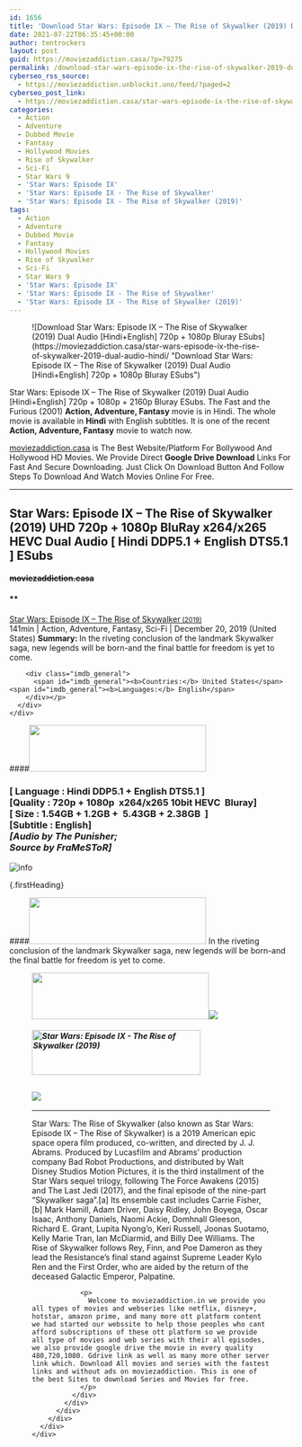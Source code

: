 ```yaml
---
id: 1656
title: 'Download Star Wars: Episode IX – The Rise of Skywalker (2019) Dual Audio [Hindi+English] 720p + 1080p Bluray ESubs'
date: 2021-07-22T06:35:45+00:00
author: tentrockers
layout: post
guid: https://moviezaddiction.casa/?p=79275
permalink: /download-star-wars-episode-ix-the-rise-of-skywalker-2019-dual-audio-hindienglish-720p-1080p-bluray-esubs/
cyberseo_rss_source:
  - https://moviezaddiction.unblockit.uno/feed/?paged=2
cyberseo_post_link:
  - https://moviezaddiction.casa/star-wars-episode-ix-the-rise-of-skywalker-2019-dual-audio-hindi/
categories:
  - Action
  - Adventure
  - Dubbed Movie
  - Fantasy
  - Hollywood Movies
  - Rise of Skywalker
  - Sci-Fi
  - Star Wars 9
  - 'Star Wars: Episode IX'
  - 'Star Wars: Episode IX - The Rise of Skywalker'
  - 'Star Wars: Episode IX - The Rise of Skywalker (2019)'
tags:
  - Action
  - Adventure
  - Dubbed Movie
  - Fantasy
  - Hollywood Movies
  - Rise of Skywalker
  - Sci-Fi
  - Star Wars 9
  - 'Star Wars: Episode IX'
  - 'Star Wars: Episode IX - The Rise of Skywalker'
  - 'Star Wars: Episode IX - The Rise of Skywalker (2019)'
---
```

<figure class="entry-thumbnail">![Download Star Wars: Episode IX – The Rise of Skywalker (2019) Dual Audio [Hindi+English] 720p + 1080p Bluray ESubs](https://moviezaddiction.casa/star-wars-episode-ix-the-rise-of-skywalker-2019-dual-audio-hindi/ "Download Star Wars: Episode IX – The Rise of Skywalker (2019) Dual Audio [Hindi+English] 720p + 1080p Bluray ESubs")  
</figure> 

Star Wars: Episode IX – The Rise of Skywalker (2019) Dual Audio [Hindi+English] 720p + 1080p + 2160p Bluray ESubs. The Fast and the Furious (2001) **Action, Adventure, Fantasy** movie is in Hindi. The whole movie is available in **Hindi** with English subtitles. It is one of the recent **Action, Adventure, Fantasy** movie to watch now.

[moviezaddiction.casa](https://moviezaddiction.casa) is The Best Website/Platform For Bollywood And Hollywood HD Movies. We Provide Direct **Google Drive Download** Links For Fast And Secure Downloading. Just Click On Download Button And Follow Steps To Download And Watch Movies Online For Free.

* * *

## <span>Star Wars: Episode IX – The Rise of Skywalker (2019) UHD 720p + 1080p BluRay x264/x265 HEVC Dual Audio [ Hindi DDP5.1 + English DTS5.1 ] ESubs</span>

#### <span>~~moviezaddiction.casa~~</span>

#### **</p> 

<div class="imdb_container">
  <div>
    <div class="imdb_dark">
      <div class="imdb_right">
        <span id="movie_title"><a href="https://www.imdb.com/title/tt2527338" target="_blank" rel="noopener">Star Wars: Episode IX &#8211; The Rise of Skywalker<small> (2019)</small></a></span><br /> <span id="genres">141min | Action, Adventure, Fantasy, Sci-Fi | December 20, 2019 (United States)</span> <span id="summary"><b>Summary: </b>In the riveting conclusion of the landmark Skywalker saga, new legends will be born-and the final battle for freedom is yet to come.</span></p> 
        
        <div class="imdb_general">
          <span id="imdb_general"><b>Countries:</b> United States</span><span id="imdb_general"><b>Languages:</b> English</span>
        </div></p>
      </div>
    </div>
  </div>
</div>

</b></h4> 

####<img loading="lazy" class="aligncenter" src="https:///moviezaddiction.casa/wp-content/uploads/2018/02/Media-Info.png?zoom=0.8099999785423279&resize=315%2C83&ssl=1" srcset="https://moviezaddiction.casa//wp-content/uploads/2018/02/Media-Info.png?zoom=0.8999999761581421&resize=315%2C83&ssl=1" width="315" height="83" /> 

### <span><span><strong>[ Language : Hindi DDP5.1 + English DTS5.1</strong>&nbsp;]</span><br /><span>[Quality : 720p + 1080p&nbsp; x264/x265 10bit HEVC&nbsp; Bluray]</span><br /><span>[ Size : 1.54GB + 1.2GB +&nbsp; 5.43GB + 2.38GB&nbsp; ]</span><br /><span>[Subtitle : English]<br /></span></span><span><em>[Audio by The Punisher;<br />Source by FraMeSToR]</em></span>  
<img src="https://i.imgur.com/AusysgD.png" alt="info" usemap="#workmap" /> </p> 

<map name="workmap">
  <area alt="imdb" coords="0,0,80,40" shape="rect" href="https://www.imdb.com/title/tt2527338/" target="_blank" />
  
  <area alt="youtube" coords="100,0,180,40" shape="rect" href="https://www.youtube.com/watch?v=adzYW5DZoWs" target="_blank" />
</map> {.firstHeading}

####<img loading="lazy" class="aligncenter" src="https://moviezaddiction.casa//wp-content/uploads/2018/02/Plot.jpeg?zoom=0.8099999785423279&resize=315%2C83&ssl=1" srcset="https://moviezaddiction.casa//wp-content/uploads/2018/02/Plot.jpeg?zoom=0.8999999761581421&resize=315%2C83&ssl=1" width="315" height="83" /> <span>In the riveting conclusion of the landmark Skywalker saga, new legends will be born-and the final battle for freedom is yet to come.</span>

<div class="wp-block-image">
  <figure class="aligncenter is-resized"><img loading="lazy" class="aligncenter" src="https://i1.wp.com/moviezaddiction.casa/wp-content/uploads/2018/02/Screenshots-Button.png?zoom=0.8099999785423279&resize=315%2C83&ssl=1" srcset="https://moviezaddiction.casa//wp-content/uploads/2018/02/Screenshots-Button.png?zoom=0.8999999761581421&resize=315%2C83&ssl=1" width="315" height="83" /><img src="https://1.bp.blogspot.com/-BABYnxbbGPY/YPkL2S5QEQI/AAAAAAAAE1c/6M_YBbmTlSMz_90cCvfALJsz_MdNFLRTgCLcBGAsYHQ/s16000/Star%2BWars%2B-%2BThe%2BRise%2Bof%2BSkywalker%2B%25282019%2529%2BUHD%2B1080p%2BBluray%2Bx264%2BDual%2BAudio%2B%255B%2BHindi%2BDDP5.1%2B%252B%2BEnglish%2BDTS5.1%2B%255D%2BESubs%2B5.43GB%2B%255Bwww.MoviezAddiction.casa%255D_s.jpg" /></p> 
  
  <h4 class="summary_text">
    <em><img loading="lazy" class="aligncenter" src="https://i2.wp.com/moviezaddiction.casa/wp-content/uploads/2018/02/Download-Button-1.png?zoom=0.8099999785423279&resize=300%2C80&ssl=1" srcset="https://i2.wp.com/moviezaddiction.casa/wp-content/uploads/2018/02/Download-Button-1.png?zoom=0.8999999761581421&resize=300%2C80&ssl=1" alt="Star Wars: Episode IX - The Rise of Skywalker (2019)" width="300" height="80" /></em>
  </h4>
  
  <h2>
    <img class="aligncenter" src="https://i.imgur.com/Ds7bb.gif" />
  </h2>
  
  <hr />
  
  <div class="mod" data-md="50" data-hveid="250" data-ved="0ahUKEwi-7dnvqo7WAhXLsFQKHTILBKEQkCkI-gEoAzAn">
    <div class="_cgc kno-fb-ctx" data-hveid="251" data-ved="0ahUKEwi-7dnvqo7WAhXLsFQKHTILBKEQziAI-wEoADAn">
      <div class="r-iH9cFH0n0MiE">
        <div class="mod" data-md="50" data-hveid="228" data-ved="0ahUKEwjniJq86tTWAhULK48KHU9mChkQkCkI5AEoBDAh">
          <div class="_cgc kno-fb-ctx" data-hveid="229" data-ved="0ahUKEwjniJq86tTWAhULK48KHU9mChkQziAI5QEoADAh">
            <div class="r-iwKCMzMr_HBQ">
              <div class="overviewContainer ng-star-inserted">
                <p>
                  Star Wars: The Rise of Skywalker (also known as Star Wars: Episode IX – The Rise of Skywalker) is a 2019 American epic space opera film produced, co-written, and directed by J. J. Abrams. Produced by Lucasfilm and Abrams’ production company Bad Robot Productions, and distributed by Walt Disney Studios Motion Pictures, it is the third installment of the Star Wars sequel trilogy, following The Force Awakens (2015) and The Last Jedi (2017), and the final episode of the nine-part “Skywalker saga”.[a] Its ensemble cast includes Carrie Fisher,[b] Mark Hamill, Adam Driver, Daisy Ridley, John Boyega, Oscar Isaac, Anthony Daniels, Naomi Ackie, Domhnall Gleeson, Richard E. Grant, Lupita Nyong’o, Keri Russell, Joonas Suotamo, Kelly Marie Tran, Ian McDiarmid, and Billy Dee Williams. The Rise of Skywalker follows Rey, Finn, and Poe Dameron as they lead the Resistance’s final stand against Supreme Leader Kylo Ren and the First Order, who are aided by the return of the deceased Galactic Emperor, Palpatine.
                </p>
                
                <p>
                  Welcome to moviezaddiction.in we provide you all types of movies and webseries like netflix, disney+, hotstar, amazon prime, and many more ott platform content we had started our webssite to help those peoples who cant afford subscriptions of these ott platform so we provide all type of movies and web series with their all episodes, we also provide google drive the movie in every quality 480,720,1080. Gdrive link as well as many more other server link which. Download All movies and series with the fastest links and without ads on moviezaddiction. This is one of the best Sites to download Series and Movies for free.
                </p>
              </div>
            </div>
          </div>
        </div>
      </div>
    </div>
  </div></figure>
</div>